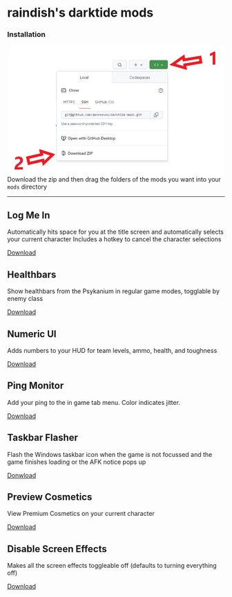 # raindish's darktide mods

### Installation

<img
	src=".github/how-to-download.png"
	alt="How to download"
	height="300"
	align="right"
	/>

Download the zip and then drag the folders of the mods you want into your `mods` directory

<hr>

## Log Me In

Automatically hits space for you at the title screen and automatically selects your current character
Includes a hotkey to cancel the character selections

[Download]()

## Healthbars

Show healthbars from the Psykanium in regular game modes, togglable by enemy class

[Download]()

## Numeric UI

Adds numbers to your HUD for team levels, ammo, health, and toughness

[Download]()

## Ping Monitor

Add your ping to the in game tab menu. Color indicates jitter.

[Download]()

## Taskbar Flasher

Flash the Windows taskbar icon when the game is not focussed and the game finishes loading or the AFK notice pops up

[Donwload]()

## Preview Cosmetics

View Premium Cosmetics on your current character

[Download]()

## Disable Screen Effects

Makes all the screen effects toggleable off (defaults to turning everything off)

[Download]()
